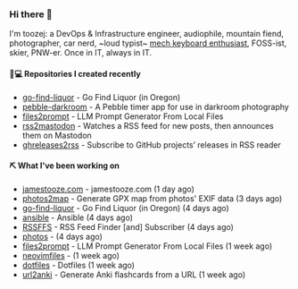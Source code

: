 ### Hi there 👋

I'm toozej: a DevOps & Infrastructure engineer, audiophile, mountain fiend, photographer, car nerd, ~loud typist~ [mech keyboard enthusiast](https://github.com/toozej/keebs), FOSS-ist, skier, PNW-er. Once in IT, always in IT.

#### 👨💻 Repositories I created recently

- [go-find-liquor](https://github.com/toozej/go-find-liquor) - Go Find Liquor (in Oregon)
- [pebble-darkroom](https://github.com/toozej/pebble-darkroom) - A Pebble timer app for use in darkroom photography
- [files2prompt](https://github.com/toozej/files2prompt) - LLM Prompt Generator From Local Files
- [rss2mastodon](https://github.com/toozej/rss2mastodon) - Watches a RSS feed for new posts, then announces them on Mastodon
- [ghreleases2rss](https://github.com/toozej/ghreleases2rss) - Subscribe to GitHub projects’ releases in RSS reader

#### ⛏️ What I've been working on

- [jamestooze.com](https://github.com/toozej/jamestooze.com) - jamestooze.com (1 day ago)
- [photos2map](https://github.com/toozej/photos2map) - Generate GPX map from photos' EXIF data (3 days ago)
- [go-find-liquor](https://github.com/toozej/go-find-liquor) - Go Find Liquor (in Oregon) (4 days ago)
- [ansible](https://github.com/toozej/ansible) - Ansible (4 days ago)
- [RSSFFS](https://github.com/toozej/RSSFFS) - RSS Feed Finder [and] Subscriber (4 days ago)
- [photos](https://github.com/toozej/photos) -  (4 days ago)
- [files2prompt](https://github.com/toozej/files2prompt) - LLM Prompt Generator From Local Files (1 week ago)
- [neovimfiles](https://github.com/toozej/neovimfiles) -  (1 week ago)
- [dotfiles](https://github.com/toozej/dotfiles) - Dotfiles (1 week ago)
- [url2anki](https://github.com/toozej/url2anki) - Generate Anki flashcards from a URL (1 week ago)
